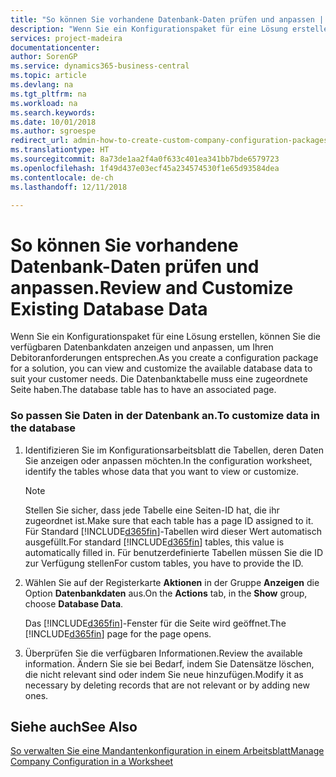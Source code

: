 ```yaml
---
title: "So können Sie vorhandene Datenbank-Daten prüfen und anpassen | Microsoft Docs"
description: "Wenn Sie ein Konfigurationspaket für eine Lösung erstellen, können Sie die verfügbaren Datenbankdaten anzeigen und anpassen, um Ihren Debitoranforderungen entsprechen. Die Datenbanktabelle muss eine zugeordnete Seite haben."
services: project-madeira
documentationcenter: 
author: SorenGP
ms.service: dynamics365-business-central
ms.topic: article
ms.devlang: na
ms.tgt_pltfrm: na
ms.workload: na
ms.search.keywords: 
ms.date: 10/01/2018
ms.author: sgroespe
redirect_url: admin-how-to-create-custom-company-configuration-packages
ms.translationtype: HT
ms.sourcegitcommit: 8a73de1aa2f4a0f633c401ea341bb7bde6579723
ms.openlocfilehash: 1f49d437e03ecf45a234574530f1e65d93584dea
ms.contentlocale: de-ch
ms.lasthandoff: 12/11/2018

---
```

# <a name="review-and-customize-existing-database-data"></a><span data-ttu-id="65fe1-104">So können Sie vorhandene Datenbank-Daten prüfen und anpassen.</span><span class="sxs-lookup"><span data-stu-id="65fe1-104">Review and Customize Existing Database Data</span></span>
<span data-ttu-id="65fe1-105">Wenn Sie ein Konfigurationspaket für eine Lösung erstellen, können Sie die verfügbaren Datenbankdaten anzeigen und anpassen, um Ihren Debitoranforderungen entsprechen.</span><span class="sxs-lookup"><span data-stu-id="65fe1-105">As you create a configuration package for a solution, you can view and customize the available database data to suit your customer needs.</span></span> <span data-ttu-id="65fe1-106">Die Datenbanktabelle muss eine zugeordnete Seite haben.</span><span class="sxs-lookup"><span data-stu-id="65fe1-106">The database table has to have an associated page.</span></span>  

### <a name="to-customize-data-in-the-database"></a><span data-ttu-id="65fe1-107">So passen Sie Daten in der Datenbank an.</span><span class="sxs-lookup"><span data-stu-id="65fe1-107">To customize data in the database</span></span>  

1.  <span data-ttu-id="65fe1-108">Identifizieren Sie im Konfigurationsarbeitsblatt die Tabellen, deren Daten Sie anzeigen oder anpassen möchten.</span><span class="sxs-lookup"><span data-stu-id="65fe1-108">In the configuration worksheet, identify the tables whose data that you want to view or customize.</span></span>  

    > [!NOTE]  
    >  <span data-ttu-id="65fe1-109">Stellen Sie sicher, dass jede Tabelle eine Seiten-ID hat, die ihr zugeordnet ist.</span><span class="sxs-lookup"><span data-stu-id="65fe1-109">Make sure that each table has a page ID assigned to it.</span></span> <span data-ttu-id="65fe1-110">Für Standard [!INCLUDE[d365fin](includes/d365fin_md.md)]-Tabellen wird dieser Wert automatisch ausgefüllt.</span><span class="sxs-lookup"><span data-stu-id="65fe1-110">For standard [!INCLUDE[d365fin](includes/d365fin_md.md)] tables, this value is automatically filled in.</span></span> <span data-ttu-id="65fe1-111">Für benutzerdefinierte Tabellen müssen Sie die ID zur Verfügung stellen</span><span class="sxs-lookup"><span data-stu-id="65fe1-111">For custom tables, you have to provide the ID.</span></span>  

2.  <span data-ttu-id="65fe1-112">Wählen Sie auf der Registerkarte **Aktionen** in der Gruppe **Anzeigen** die Option **Datenbankdaten** aus.</span><span class="sxs-lookup"><span data-stu-id="65fe1-112">On the **Actions** tab, in the **Show** group, choose **Database Data**.</span></span>  

     <span data-ttu-id="65fe1-113">Das [!INCLUDE[d365fin](includes/d365fin_md.md)]-Fenster für die Seite wird geöffnet.</span><span class="sxs-lookup"><span data-stu-id="65fe1-113">The [!INCLUDE[d365fin](includes/d365fin_md.md)] page for the page opens.</span></span>  

3.  <span data-ttu-id="65fe1-114">Überprüfen Sie die verfügbaren Informationen.</span><span class="sxs-lookup"><span data-stu-id="65fe1-114">Review the available information.</span></span> <span data-ttu-id="65fe1-115">Ändern Sie sie bei Bedarf, indem Sie Datensätze löschen, die nicht relevant sind oder indem Sie neue hinzufügen.</span><span class="sxs-lookup"><span data-stu-id="65fe1-115">Modify it as necessary by deleting records that are not relevant or by adding new ones.</span></span>  

## <a name="see-also"></a><span data-ttu-id="65fe1-116">Siehe auch</span><span class="sxs-lookup"><span data-stu-id="65fe1-116">See Also</span></span>  
 [<span data-ttu-id="65fe1-117">So verwalten Sie eine Mandantenkonfiguration in einem Arbeitsblatt</span><span class="sxs-lookup"><span data-stu-id="65fe1-117">Manage Company Configuration in a Worksheet</span></span>](admin-how-to-manage-company-configuration-in-a-worksheet.md)

